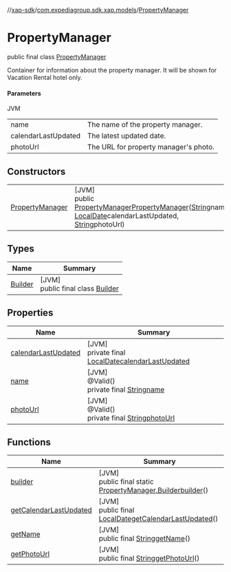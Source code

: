 //[xap-sdk](../../../index.md)/[com.expediagroup.sdk.xap.models](../index.md)/[PropertyManager](index.md)

# PropertyManager

public final class [PropertyManager](index.md)

Container for information about the property manager. It will be shown for Vacation Rental hotel only.

#### Parameters

JVM

| | |
|---|---|
| name | The name of the property manager. |
| calendarLastUpdated | The latest updated date. |
| photoUrl | The URL for property manager's photo. |

## Constructors

| | |
|---|---|
| [PropertyManager](-property-manager.md) | [JVM]<br>public [PropertyManager](index.md)[PropertyManager](-property-manager.md)([String](https://docs.oracle.com/javase/8/docs/api/java/lang/String.html)name, [LocalDate](https://docs.oracle.com/javase/8/docs/api/java/time/LocalDate.html)calendarLastUpdated, [String](https://docs.oracle.com/javase/8/docs/api/java/lang/String.html)photoUrl) |

## Types

| Name | Summary |
|---|---|
| [Builder](-builder/index.md) | [JVM]<br>public final class [Builder](-builder/index.md) |

## Properties

| Name | Summary |
|---|---|
| [calendarLastUpdated](index.md#482408193%2FProperties%2F699445674) | [JVM]<br>private final [LocalDate](https://docs.oracle.com/javase/8/docs/api/java/time/LocalDate.html)[calendarLastUpdated](index.md#482408193%2FProperties%2F699445674) |
| [name](index.md#-1947446681%2FProperties%2F699445674) | [JVM]<br>@Valid()<br>private final [String](https://docs.oracle.com/javase/8/docs/api/java/lang/String.html)[name](index.md#-1947446681%2FProperties%2F699445674) |
| [photoUrl](index.md#352702677%2FProperties%2F699445674) | [JVM]<br>@Valid()<br>private final [String](https://docs.oracle.com/javase/8/docs/api/java/lang/String.html)[photoUrl](index.md#352702677%2FProperties%2F699445674) |

## Functions

| Name | Summary |
|---|---|
| [builder](builder.md) | [JVM]<br>public final static [PropertyManager.Builder](-builder/index.md)[builder](builder.md)() |
| [getCalendarLastUpdated](get-calendar-last-updated.md) | [JVM]<br>public final [LocalDate](https://docs.oracle.com/javase/8/docs/api/java/time/LocalDate.html)[getCalendarLastUpdated](get-calendar-last-updated.md)() |
| [getName](get-name.md) | [JVM]<br>public final [String](https://docs.oracle.com/javase/8/docs/api/java/lang/String.html)[getName](get-name.md)() |
| [getPhotoUrl](get-photo-url.md) | [JVM]<br>public final [String](https://docs.oracle.com/javase/8/docs/api/java/lang/String.html)[getPhotoUrl](get-photo-url.md)() |
